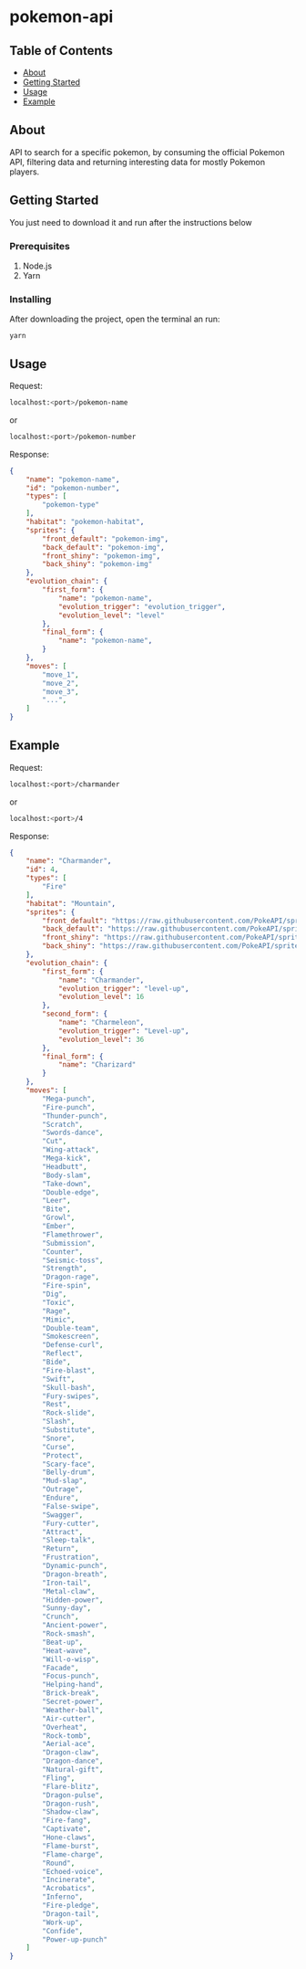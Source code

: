# pokemon-api

## Table of Contents

- [About](#about)
- [Getting Started](#getting_started)
- [Usage](#usage)
- [Example](#example)

## About <a name = "about"></a>

API to search for a specific pokemon, by consuming the official Pokemon API, filtering data and returning interesting data for mostly Pokemon players. 

## Getting Started <a name = "getting_started"></a>

You just need to download it and run after the instructions below

### Prerequisites

1. Node.js
2. Yarn


### Installing

After downloading the project, open the terminal an run:

```
yarn
```

## Usage <a name = "usage"></a>

Request:

```bash
localhost:<port>/pokemon-name
```
or

```bash
localhost:<port>/pokemon-number
```

Response:
```json
{
    "name": "pokemon-name",
    "id": "pokemon-number",
    "types": [
        "pokemon-type"
    ],
    "habitat": "pokemon-habitat",
    "sprites": {
        "front_default": "pokemon-img",
        "back_default": "pokemon-img",
        "front_shiny": "pokemon-img",
        "back_shiny": "pokemon-img"
    },
    "evolution_chain": {
        "first_form": {
            "name": "pokemon-name",
            "evolution_trigger": "evolution_trigger",
            "evolution_level": "level"
        },
        "final_form": {
            "name": "pokemon-name",
        }
    },
    "moves": [
        "move_1",
        "move_2",
        "move_3",
        "...",
    ]
}
```

## Example <a name = "example"></a>

Request:

```bash
localhost:<port>/charmander
```
or

```bash
localhost:<port>/4
```

Response:
```json
{
    "name": "Charmander",
    "id": 4,
    "types": [
        "Fire"
    ],
    "habitat": "Mountain",
    "sprites": {
        "front_default": "https://raw.githubusercontent.com/PokeAPI/sprites/master/sprites/pokemon/4.png",
        "back_default": "https://raw.githubusercontent.com/PokeAPI/sprites/master/sprites/pokemon/back/4.png",
        "front_shiny": "https://raw.githubusercontent.com/PokeAPI/sprites/master/sprites/pokemon/shiny/4.png",
        "back_shiny": "https://raw.githubusercontent.com/PokeAPI/sprites/master/sprites/pokemon/back/shiny/4.png"
    },
    "evolution_chain": {
        "first_form": {
            "name": "Charmander",
            "evolution_trigger": "level-up",
            "evolution_level": 16
        },
        "second_form": {
            "name": "Charmeleon",
            "evolution_trigger": "Level-up",
            "evolution_level": 36
        },
        "final_form": {
            "name": "Charizard"
        }
    },
    "moves": [
        "Mega-punch",
        "Fire-punch",
        "Thunder-punch",
        "Scratch",
        "Swords-dance",
        "Cut",
        "Wing-attack",
        "Mega-kick",
        "Headbutt",
        "Body-slam",
        "Take-down",
        "Double-edge",
        "Leer",
        "Bite",
        "Growl",
        "Ember",
        "Flamethrower",
        "Submission",
        "Counter",
        "Seismic-toss",
        "Strength",
        "Dragon-rage",
        "Fire-spin",
        "Dig",
        "Toxic",
        "Rage",
        "Mimic",
        "Double-team",
        "Smokescreen",
        "Defense-curl",
        "Reflect",
        "Bide",
        "Fire-blast",
        "Swift",
        "Skull-bash",
        "Fury-swipes",
        "Rest",
        "Rock-slide",
        "Slash",
        "Substitute",
        "Snore",
        "Curse",
        "Protect",
        "Scary-face",
        "Belly-drum",
        "Mud-slap",
        "Outrage",
        "Endure",
        "False-swipe",
        "Swagger",
        "Fury-cutter",
        "Attract",
        "Sleep-talk",
        "Return",
        "Frustration",
        "Dynamic-punch",
        "Dragon-breath",
        "Iron-tail",
        "Metal-claw",
        "Hidden-power",
        "Sunny-day",
        "Crunch",
        "Ancient-power",
        "Rock-smash",
        "Beat-up",
        "Heat-wave",
        "Will-o-wisp",
        "Facade",
        "Focus-punch",
        "Helping-hand",
        "Brick-break",
        "Secret-power",
        "Weather-ball",
        "Air-cutter",
        "Overheat",
        "Rock-tomb",
        "Aerial-ace",
        "Dragon-claw",
        "Dragon-dance",
        "Natural-gift",
        "Fling",
        "Flare-blitz",
        "Dragon-pulse",
        "Dragon-rush",
        "Shadow-claw",
        "Fire-fang",
        "Captivate",
        "Hone-claws",
        "Flame-burst",
        "Flame-charge",
        "Round",
        "Echoed-voice",
        "Incinerate",
        "Acrobatics",
        "Inferno",
        "Fire-pledge",
        "Dragon-tail",
        "Work-up",
        "Confide",
        "Power-up-punch"
    ]
}
```